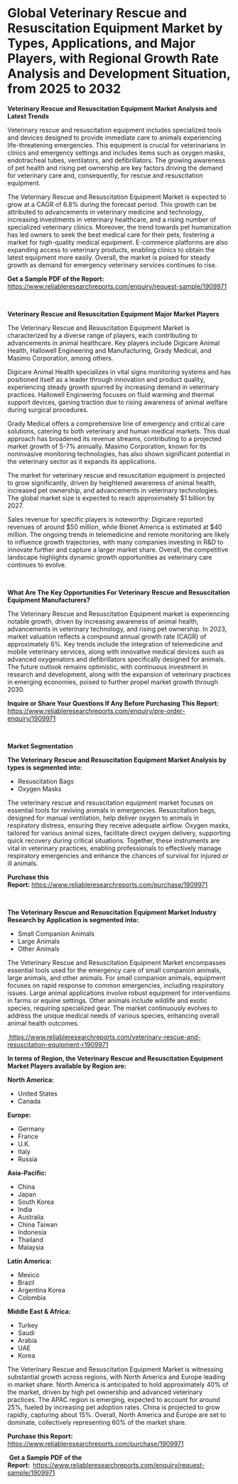 <p><h1>Global Veterinary Rescue and Resuscitation Equipment Market by Types, Applications, and Major Players, with Regional Growth Rate Analysis and Development Situation, from 2025 to 2032</h1></p><p><strong>Veterinary Rescue and Resuscitation Equipment Market Analysis and Latest Trends</strong></p>
<p><p>Veterinary rescue and resuscitation equipment includes specialized tools and devices designed to provide immediate care to animals experiencing life-threatening emergencies. This equipment is crucial for veterinarians in clinics and emergency settings and includes items such as oxygen masks, endotracheal tubes, ventilators, and defibrillators. The growing awareness of pet health and rising pet ownership are key factors driving the demand for veterinary care and, consequently, for rescue and resuscitation equipment.</p><p>The Veterinary Rescue and Resuscitation Equipment Market is expected to grow at a CAGR of 6.8% during the forecast period. This growth can be attributed to advancements in veterinary medicine and technology, increasing investments in veterinary healthcare, and a rising number of specialized veterinary clinics. Moreover, the trend towards pet humanization has led owners to seek the best medical care for their pets, fostering a market for high-quality medical equipment. E-commerce platforms are also expanding access to veterinary products, enabling clinics to obtain the latest equipment more easily. Overall, the market is poised for steady growth as demand for emergency veterinary services continues to rise.</p></p>
<p><strong>Get a Sample PDF of the Report:&nbsp;</strong> <a href="https://www.reliableresearchreports.com/enquiry/request-sample/1909971?utm_campaign=2287&utm_medium=2&utm_source=Github&utm_content=ia&utm_term=16042025&utm_id=veterinary-rescue-and-resuscitation-equipment">https://www.reliableresearchreports.com/enquiry/request-sample/1909971</a></p>
<p>&nbsp;</p>
<p><strong>Veterinary Rescue and Resuscitation Equipment Major Market Players</strong></p>
<p><p>The Veterinary Rescue and Resuscitation Equipment Market is characterized by a diverse range of players, each contributing to advancements in animal healthcare. Key players include Digicare Animal Health, Hallowell Engineering and Manufacturing, Grady Medical, and Masimo Corporation, among others.</p><p>Digicare Animal Health specializes in vital signs monitoring systems and has positioned itself as a leader through innovation and product quality, experiencing steady growth spurred by increasing demand in veterinary practices. Hallowell Engineering focuses on fluid warming and thermal support devices, gaining traction due to rising awareness of animal welfare during surgical procedures.</p><p>Grady Medical offers a comprehensive line of emergency and critical care solutions, catering to both veterinary and human medical markets. This dual approach has broadened its revenue streams, contributing to a projected market growth of 5-7% annually. Masimo Corporation, known for its noninvasive monitoring technologies, has also shown significant potential in the veterinary sector as it expands its applications.</p><p>The market for veterinary rescue and resuscitation equipment is projected to grow significantly, driven by heightened awareness of animal health, increased pet ownership, and advancements in veterinary technologies. The global market size is expected to reach approximately $1 billion by 2027.</p><p>Sales revenue for specific players is noteworthy: Digicare reported revenues of around $50 million, while Bionet America is estimated at $40 million. The ongoing trends in telemedicine and remote monitoring are likely to influence growth trajectories, with many companies investing in R&D to innovate further and capture a larger market share. Overall, the competitive landscape highlights dynamic growth opportunities as veterinary care continues to evolve.</p></p>
<p>&nbsp;</p>
<p><strong>What Are The Key Opportunities For Veterinary Rescue and Resuscitation Equipment Manufacturers?</strong></p>
<p><p>The Veterinary Rescue and Resuscitation Equipment market is experiencing notable growth, driven by increasing awareness of animal health, advancements in veterinary technology, and rising pet ownership. In 2023, market valuation reflects a compound annual growth rate (CAGR) of approximately 6%. Key trends include the integration of telemedicine and mobile veterinary services, along with innovative medical devices such as advanced oxygenators and defibrillators specifically designed for animals. The future outlook remains optimistic, with continuous investment in research and development, along with the expansion of veterinary practices in emerging economies, poised to further propel market growth through 2030.</p></p>
<p><strong>Inquire or Share Your Questions If Any Before Purchasing This Report:</strong> <a href="https://www.reliableresearchreports.com/enquiry/pre-order-enquiry/1909971?utm_campaign=2287&utm_medium=2&utm_source=Github&utm_content=ia&utm_term=16042025&utm_id=veterinary-rescue-and-resuscitation-equipment">https://www.reliableresearchreports.com/enquiry/pre-order-enquiry/1909971</a></p>
<p>&nbsp;</p>
<p><strong>Market Segmentation</strong></p>
<p><strong>The Veterinary Rescue and Resuscitation Equipment Market Analysis by types is segmented into:</strong></p>
<p><ul><li>Resuscitation Bags</li><li>Oxygen Masks</li></ul></p>
<p><p>The veterinary rescue and resuscitation equipment market focuses on essential tools for reviving animals in emergencies. Resuscitation bags, designed for manual ventilation, help deliver oxygen to animals in respiratory distress, ensuring they receive adequate airflow. Oxygen masks, tailored for various animal sizes, facilitate direct oxygen delivery, supporting quick recovery during critical situations. Together, these instruments are vital in veterinary practices, enabling professionals to effectively manage respiratory emergencies and enhance the chances of survival for injured or ill animals.</p></p>
<p><strong>Purchase this Report:&nbsp;</strong><a href="https://www.reliableresearchreports.com/purchase/1909971?utm_campaign=2287&utm_medium=2&utm_source=Github&utm_content=ia&utm_term=16042025&utm_id=veterinary-rescue-and-resuscitation-equipment">https://www.reliableresearchreports.com/purchase/1909971</a></p>
<p>&nbsp;</p>
<p><strong>The Veterinary Rescue and Resuscitation Equipment Market Industry Research by Application is segmented into:</strong></p>
<p><ul><li>Small Companion Animals</li><li>Large Animals</li><li>Other Animals</li></ul></p>
<p><p>The Veterinary Rescue and Resuscitation Equipment Market encompasses essential tools used for the emergency care of small companion animals, large animals, and other animals. For small companion animals, equipment focuses on rapid response to common emergencies, including respiratory issues. Large animal applications involve robust equipment for interventions in farms or equine settings. Other animals include wildlife and exotic species, requiring specialized gear. The market continuously evolves to address the unique medical needs of various species, enhancing overall animal health outcomes.</p></p>
<p><a href="https://www.reliableresearchreports.com/veterinary-rescue-and-resuscitation-equipment-r1909971?utm_campaign=2287&utm_medium=2&utm_source=Github&utm_content=ia&utm_term=16042025&utm_id=veterinary-rescue-and-resuscitation-equipment">&nbsp;https://www.reliableresearchreports.com/veterinary-rescue-and-resuscitation-equipment-r1909971</a></p>
<p><strong>In terms of Region, the Veterinary Rescue and Resuscitation Equipment Market Players available by Region are:</strong></p>
<p>
    <p> <strong> North America: </strong>
        <ul>
            <li>United States</li>
            <li>Canada</li>
        </ul>
        </p> 
    <p> <strong> Europe: </strong>
        <ul>
            <li>Germany</li>
            <li>France</li>
            <li>U.K.</li>
            <li>Italy</li>
            <li>Russia</li>
        </ul>
        </p> 
    <p> <strong> Asia-Pacific: </strong>
        <ul>
            <li>China</li>
            <li>Japan</li>
            <li>South Korea</li>
            <li>India</li>
            <li>Australia</li>
            <li>China Taiwan</li>
            <li>Indonesia</li>
            <li>Thailand</li>
            <li>Malaysia</li>
        </ul>
        </p> 
    <p> <strong> Latin America: </strong>
        <ul>
            <li>Mexico</li>
            <li>Brazil</li>
            <li>Argentina Korea</li>
            <li>Colombia</li>
        </ul>
        </p> 
    <p> <strong> Middle East & Africa: </strong>
        <ul>
            <li>Turkey</li>
            <li>Saudi</li>
            <li>Arabia</li>
            <li>UAE</li>
            <li>Korea</li>
        </ul>
    </p>
    </p>
<p><p>The Veterinary Rescue and Resuscitation Equipment Market is witnessing substantial growth across regions, with North America and Europe leading in market share. North America is anticipated to hold approximately 40% of the market, driven by high pet ownership and advanced veterinary practices. The APAC region is emerging, expected to account for around 25%, fueled by increasing pet adoption rates. China is projected to grow rapidly, capturing about 15%. Overall, North America and Europe are set to dominate, collectively representing 60% of the market share.</p></p>
<p><strong>Purchase this Report: </strong><a href="https://www.reliableresearchreports.com/purchase/1909971?utm_campaign=2287&utm_medium=2&utm_source=Github&utm_content=ia&utm_term=16042025&utm_id=veterinary-rescue-and-resuscitation-equipment">https://www.reliableresearchreports.com/purchase/1909971</a></p>
<p>&nbsp;<strong>Get a Sample PDF of the Report:&nbsp;&nbsp;</strong><a href="https://www.reliableresearchreports.com/enquiry/request-sample/1909971?utm_campaign=2287&utm_medium=2&utm_source=Github&utm_content=ia&utm_term=16042025&utm_id=veterinary-rescue-and-resuscitation-equipment">https://www.reliableresearchreports.com/enquiry/request-sample/1909971</a></p>
<p><strong></strong></p>
<p><p></p><p></p><p></p></p>